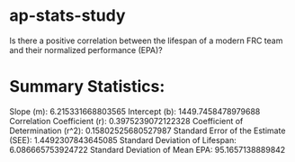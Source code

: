 # ap-stats-study
Is there a positive correlation between the lifespan of a modern FRC team and their normalized performance (EPA)?

# Summary Statistics:
Slope (m): 6.215331668803565
Intercept (b): 1449.7458478979688
Correlation Coefficient (r): 0.3975239072122328
Coefficient of Determination (r^2): 0.15802525680527987
Standard Error of the Estimate (SEE): 1.4492307843645085
Standard Deviation of Lifespan: 6.086665753924722
Standard Deviation of Mean EPA: 95.1657138889842
